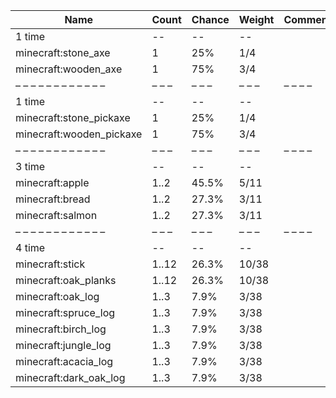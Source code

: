 | Name                     | Count | Chance | Weight | Comment |
| ------------------------ | ----- | ------ | ------ | ------- |
| 1 time                   |    -- |     -- |     -- |         |
| minecraft:stone_axe      |     1 |    25% |    1/4 |         |
| minecraft:wooden_axe     |     1 |    75% |    3/4 |         |
| – – – – – – – – – – – –  | – – – | – – –  | – – –  | – – – – |
| 1 time                   |    -- |     -- |     -- |         |
| minecraft:stone_pickaxe  |     1 |    25% |    1/4 |         |
| minecraft:wooden_pickaxe |     1 |    75% |    3/4 |         |
| – – – – – – – – – – – –  | – – – | – – –  | – – –  | – – – – |
| 3 time                   |    -- |     -- |     -- |         |
| minecraft:apple          |  1..2 |  45.5% |   5/11 |         |
| minecraft:bread          |  1..2 |  27.3% |   3/11 |         |
| minecraft:salmon         |  1..2 |  27.3% |   3/11 |         |
| – – – – – – – – – – – –  | – – – | – – –  | – – –  | – – – – |
| 4 time                   |    -- |     -- |     -- |         |
| minecraft:stick          | 1..12 |  26.3% |  10/38 |         |
| minecraft:oak_planks     | 1..12 |  26.3% |  10/38 |         |
| minecraft:oak_log        |  1..3 |   7.9% |   3/38 |         |
| minecraft:spruce_log     |  1..3 |   7.9% |   3/38 |         |
| minecraft:birch_log      |  1..3 |   7.9% |   3/38 |         |
| minecraft:jungle_log     |  1..3 |   7.9% |   3/38 |         |
| minecraft:acacia_log     |  1..3 |   7.9% |   3/38 |         |
| minecraft:dark_oak_log   |  1..3 |   7.9% |   3/38 |         |
